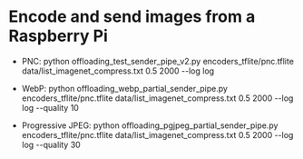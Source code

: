 # Encode and send images from a Raspberry Pi

* PNC:
python offloading_test_sender_pipe_v2.py encoders_tflite/pnc.tflite data/list_imagenet_compress.txt 0.5 2000 --log log

* WebP:
python offloading_webp_partial_sender_pipe.py encoders_tflite/pnc.tflite data/list_imagenet_compress.txt 0.5 2000 --log log --quality 10

* Progressive JPEG:
python offloading_pgjpeg_partial_sender_pipe.py encoders_tflite/pnc.tflite data/list_imagenet_compress.txt 0.5 2000 --log log --quality 30